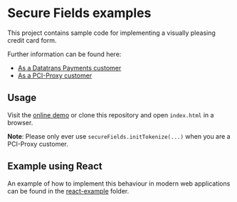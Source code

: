 # Secure Fields examples

This project contains sample code for implementing a visually pleasing credit card form.

Further information can be found here:
- [As a Datatrans Payments customer](https://docs.datatrans.ch/docs/secure-fields)
- [As a PCI-Proxy customer](https://docs.pci-proxy.com/collect/secure-fields-js)

## Usage

Visit the [online demo](https://datatrans.github.io/secure-fields-sample/) or clone this repository
and open `index.html` in a browser.

**Note**: Please only ever use `secureFields.initTokenize(...)` when you are a PCI-Proxy customer.

## Example using React

An example of how to implement this behaviour in modern web applications can be found in the
[react-example](react-example/) folder.
